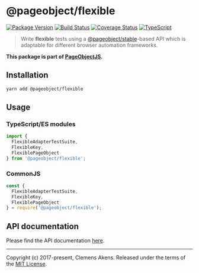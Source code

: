 # @pageobject/flexible

[![Package Version][badge-npm-image]][badge-npm-link]
[![Build Status][badge-travis-image]][badge-travis-link]
[![Coverage Status][badge-coveralls-image]][badge-coveralls-link]
[![TypeScript][badge-typescript-image]][badge-typescript-link]

> Write **flexible** tests using a [@pageobject/stable][internal-api-stable]-based API which is adaptable for different browser automation frameworks.

**This package is part of [PageObjectJS][internal-homepage].**

## Installation

```sh
yarn add @pageobject/flexible
```

## Usage

### TypeScript/ES modules

```js
import {
  FlexibleAdapterTestSuite,
  FlexibleKey,
  FlexiblePageObject
} from '@pageobject/flexible';
```

### CommonJS

```js
const {
  FlexibleAdapterTestSuite,
  FlexibleKey,
  FlexiblePageObject
} = require('@pageobject/flexible');
```

## API documentation

Please find the API documentation [here][internal-api-flexible].

---

Copyright (c) 2017-present, Clemens Akens. Released under the terms of the [MIT License][internal-license].

[badge-coveralls-image]: https://coveralls.io/repos/github/clebert/pageobject/badge.svg?branch=master
[badge-coveralls-link]: https://coveralls.io/github/clebert/pageobject?branch=master
[badge-npm-image]: https://img.shields.io/npm/v/@pageobject/flexible.svg
[badge-npm-link]: https://yarnpkg.com/en/package/@pageobject/flexible
[badge-travis-image]: https://travis-ci.org/clebert/pageobject.svg?branch=master
[badge-travis-link]: https://travis-ci.org/clebert/pageobject
[badge-typescript-image]: https://img.shields.io/badge/TypeScript-ready-blue.svg
[badge-typescript-link]: https://www.typescriptlang.org/
[internal-api-flexible]: https://pageobject.js.org/api/flexible/
[internal-api-stable]: https://pageobject.js.org/api/stable/
[internal-homepage]: https://pageobject.js.org/
[internal-license]: https://github.com/clebert/pageobject/blob/master/LICENSE
